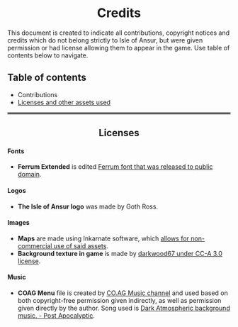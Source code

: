 <center>

# Credits

</center>
This document is created to indicate all contributions, copyright notices and credits
which do not belong strictly to Isle of Ansur, but were given permission or had license
allowing them to appear in the game.  
Use table of contents below to navigate.

## Table of contents
- Contributions
- [Licenses and other assets used](credits.md#centerlicensescenter)

<hr style="border:2px solid gray"> <center>

## Licenses

</center>

#### Fonts
- **Ferrum Extended** is edited [Ferrum font that was released to public domain](https://www.1001fonts.com/ferrum-font.html).

#### Logos
- **The Isle of Ansur logo** was made by Goth Ross.

#### Images
- **Maps** are made using Inkarnate software, which [allows for non-commercial use of said assets](https://inkarnate.s3.amazonaws.com/inkarnate-terms-of-use-june-2020.pdf).
- **Background texture in game** is made by [darkwood67 under CC-A 3.0 license](https://www.deviantart.com/darkwood67/art/brown-age-136811979).

#### Music
- **COAG Menu** file is created by [CO.AG Music channel](https://www.youtube.com/channel/UCcavSftXHgxLBWwLDm_bNvA)
  and used based on both copyright-free permission given indirectly, as well as permission
  given directly by the author. Song used is [Dark Atmospheric background music. - Post Apocalyptic](https://youtu.be/4l_PxLFbdHQ).